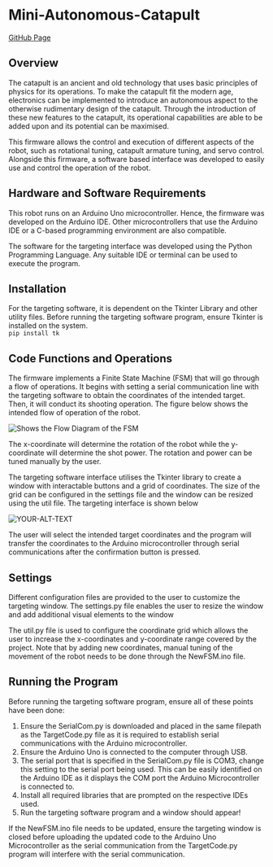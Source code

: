# Mini-Autonomous-Catapult

[GitHub Page](https://github.com/AmirMasri/Mini-Autonomous-Catapult)
## Overview
The catapult is an ancient and old technology that uses basic principles of physics for its operations. To make the catapult fit the modern age, electronics can be implemented to introduce an autonomous aspect to the otherwise rudimentary design of the catapult. Through the introduction of these new features to the catapult, its operational capabilities are able to be added upon and its potential can be maximised.

This firmware allows the control and execution of different aspects of the robot, such as rotational tuning, catapult armature tuning, and servo control. Alongside this firmware, a software based interface was developed to easily use and control the operation of the robot.

## Hardware and Software Requirements
This robot runs on an Arduino Uno microcontroller. Hence, the firmware was developed on the Arduino IDE. Other microcontrollers that use the Arduino IDE or a C-based programming environment are also compatible.

The software for the targeting interface was developed using the Python Programming Language. Any suitable IDE or terminal can be used to execute the program.

## Installation
For the targeting software, it is dependent on the Tkinter Library and other utility files.
Before running the targeting software program, ensure Tkinter is installed on the system.<br>
`pip install tk`

## Code Functions and Operations
The firmware implements a Finite State Machine (FSM) that will go through a flow of operations. It begins with setting a serial communication line with the targeting software to obtain the coordinates of the intended target. Then, it will conduct its shooting operation. The figure below shows the intended flow of operation of the robot.

<picture>
 <source media="(prefers-color-scheme: dark)" srcset="https://github.com/AmirMasri/Mini-Autonamous-Catapult/blob/main/Coordinate%20Selection%20(1).png">
 <source media="(prefers-color-scheme: light)" srcset="https://github.com/AmirMasri/Mini-Autonamous-Catapult/blob/main/Coordinate%20Selection%20(1).png">
 <img alt="Shows the Flow Diagram of the FSM" src="https://github.com/AmirMasri/Mini-Autonamous-Catapult/blob/main/Coordinate%20Selection%20(1).png">
</picture>

The x-coordinate will determine the rotation of the robot while the y-coordinate will determine the shot power. The rotation and power can be tuned manually by the user.

The targeting software interface utilises the Tkinter library to create a window with interactable buttons and a grid of coordinates. The size of the grid can be configured in the settings file and the window can be resized using the util file. The targeting interface is shown below

<picture>
 <source media="(prefers-color-scheme: dark)" srcset="https://github.com/AmirMasri/Mini-Autonamous-Catapult/blob/main/TargetingWindow.png">
 <source media="(prefers-color-scheme: light)" srcset="https://github.com/AmirMasri/Mini-Autonamous-Catapult/blob/main/TargetingWindow.png">
 <img alt="YOUR-ALT-TEXT" src="https://github.com/AmirMasri/Mini-Autonamous-Catapult/blob/main/TargetingWindow.png">
</picture>

The user will select the intended target coordinates and the program will transfer the coordinates to the Arduino microcontroller through serial communications after the confirmation button is pressed. 

## Settings
Different configuration files are provided to the user to customize the targeting window. The settings.py file enables the user to resize the window and add additional visual elements to the window

The util.py file is used to configure the coordinate grid which allows the user to increase the x-coordinates and y-coordinate range covered by the project. Note that by adding new coordinates, manual tuning of the movement of the robot needs to be done through the NewFSM.ino file.

## Running the Program

Before running the targeting software program, ensure all of these points have been done:
1. Ensure the SerialCom.py is downloaded and placed in the same filepath as the TargetCode.py file as it is required to establish serial communications with the Arduino microcontroller.
2. Ensure the Arduino Uno is connected to the computer through USB.
3. The serial port that is specified in the SerialCom.py file is COM3, change this setting to the serial port being used. This can be easily identified on the Arduino IDE as it displays the COM port the Arduino Microcontroller is connected to.
4. Install all required libraries that are prompted on the respective IDEs used.
5. Run the targeting software program and a window should appear!

If the NewFSM.ino file needs to be updated, ensure the targeting window is closed before uploading the updated code to the Arduino Uno Microcontroller as the serial communication from the TargetCode.py program will interfere with the serial communication.
